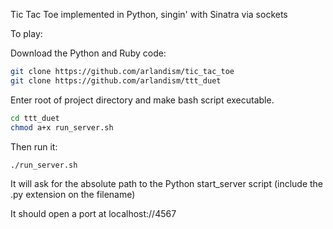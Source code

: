 Tic Tac Toe implemented in Python, singin' with Sinatra via sockets


To play:

Download the Python and Ruby code:
```bash
git clone https://github.com/arlandism/tic_tac_toe
git clone https://github.com/arlandism/ttt_duet
```

Enter root of project directory and make bash script executable.
```bash
cd ttt_duet
chmod a+x run_server.sh
```

Then run it:

```bash
./run_server.sh
```

It will ask for the absolute path to the Python start_server script (include the .py extension on the filename)

It should open a port at localhost://4567
